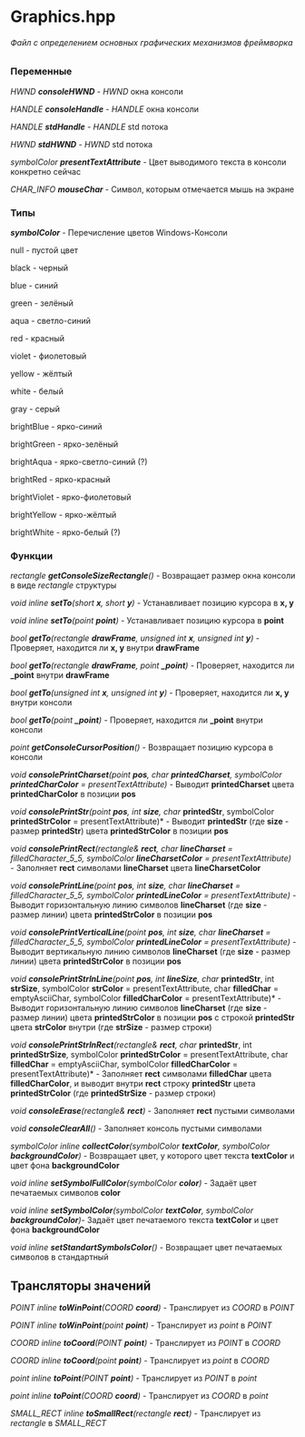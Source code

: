 # Graphics.hpp
###### Файл с определением основных графических механизмов фреймворка


### Переменные

*HWND **consoleHWND*** - *HWND* окна консоли

*HANDLE **consoleHandle*** - *HANDLE* окна консоли

*HANDLE **stdHandle*** - *HANDLE* std потока

*HWND **stdHWND*** - *HWND* std потока

*symbolColor **presentTextAttribute*** - Цвет выводимого текста в консоли конкретно сейчас

*CHAR_INFO **mouseChar*** - Символ, которым отмечается мышь на экране

### Типы

***symbolColor*** - Перечисление цветов Windows-Консоли

null - пустой цвет

black - черный

blue - синий

green - зелёный

aqua - светло-синий

red - красный

violet - фиолетовый

yellow - жёлтый

white - белый

gray - серый

brightBlue - ярко-синий

brightGreen - ярко-зелёный

brightAqua - ярко-светло-синий (?)

brightRed - ярко-красный

brightViolet - ярко-фиолетовый

brightYellow - ярко-жёлтый

brightWhite - ярко-белый (?)


### Функции

*rectangle ***getConsoleSizeRectangle***()* - Возвращает размер окна консоли в виде *rectangle* структуры

*void inline ***setTo***(short **x**, short **y**)* - Устанавливает позицию курсора в **x, y**

*void inline ***setTo***(point **point**)* - Устанавливает позицию курсора в **point**

*bool ***getTo***(rectangle **drawFrame**, unsigned int **x**, unsigned int **y**)* - Проверяет, находится ли **x, y** внутри **drawFrame**

*bool ***getTo***(rectangle **drawFrame**, point **_point**)* - Проверяет, находится ли **_point** внутри **drawFrame**

*bool ***getTo***(unsigned int **x**, unsigned int **y**)* - Проверяет, находится ли **x, y** внутри консоли

*bool ***getTo***(point **_point**)* - Проверяет, находится ли **_point** внутри консоли

*point ***getConsoleCursorPosition***()* - Возвращает позицию курсора в консоли


*void ***consolePrintCharset***(point **pos**, char **printedCharset**, symbolColor **printedCharColor** = presentTextAttribute)* - Выводит **printedCharset** цвета **printedCharColor** в позиции **pos**

*void ***consolePrintStr***(point **pos**, int **size**, char* **printedStr**, symbolColor **printedStrColor** = presentTextAttribute)* - Выводит **printedStr** (где **size** - размер **printedStr**) цвета **printedStrColor** в позиции **pos**

*void ***consolePrintRect***(rectangle& **rect**, char **lineCharset** = filledCharacter_5_5, symbolColor **lineCharsetColor** = presentTextAttribute)* - Заполняет **rect** символами **lineCharset** цвета **lineCharsetColor**

*void ***consolePrintLine***(point **pos**, int **size**, char **lineCharset** = filledCharacter_5_5, symbolColor **printedLineColor** = presentTextAttribute)* - Выводит горизонтальную линию символов **lineCharset** (где **size** - размер линии) цвета **printedStrColor** в позиции **pos**

*void ***consolePrintVerticalLine***(point **pos**, int **size**, char **lineCharset** = filledCharacter_5_5, symbolColor **printedLineColor** = presentTextAttribute)* - Выводит вертикальную линию символов **lineCharset** (где **size** - размер линии) цвета **printedStrColor** в позиции **pos**

*void ***consolePrintStrInLine***(point **pos**, int **lineSize**, char* **printedStr**, int **strSize**, symbolColor **strColor** = presentTextAttribute, char **filledChar** = emptyAsciiChar, symbolColor **filledCharColor** = presentTextAttribute)* - Выводит горизонтальную линию символов **lineCharset** (где **size** - размер линии) цвета **printedStrColor** в позиции **pos** с строкой **printedStr** цвета **strColor** внутри (где **strSize** - размер строки)

*void ***consolePrintStrInRect***(rectangle& **rect**, char* **printedStr**, int **printedStrSize**, symbolColor **printedStrColor** = presentTextAttribute, char **filledChar** = emptyAsciiChar, symbolColor **filledCharColor** = presentTextAttribute)* - Заполняет **rect** символами **filledChar** цвета **filledCharColor**, и выводит внутри **rect** строку **printedStr** цвета **printedStrColor** (где **printedStrSize** - размер строки)

*void ***consoleErase***(rectangle& **rect**)* - Заполняет **rect** пустыми символами

*void ***consoleClearAll***()* - Заполняет консоль пустыми символами


*symbolColor inline ***collectColor***(symbolColor **textColor**, symbolColor **backgroundColor**)* - Возвращает цвет, у которого цвет текста **textColor** и цвет фона **backgroundColor**

*void inline ***setSymbolFullColor***(symbolColor **color**)* - Задаёт цвет печатаемых символов **color**

*void inline ***setSymbolColor***(symbolColor **textColor**, symbolColor **backgroundColor**)*- Задаёт цвет печатаемого текста **textColor** и цвет фона **backgroundColor**

*void inline ***setStandartSymbolsColor***()* - Возвращает цвет печатаемых символов в стандартный


## Трансляторы значений

*POINT inline ***toWinPoint***(COORD **coord**)* - Транслирует из *COORD* в *POINT*

*POINT inline ***toWinPoint***(point **point**)* - Транслирует из *point* в *POINT*

*COORD inline ***toCoord***(POINT **point**)* - Транслирует из *POINT* в *COORD*

*COORD inline ***toCoord***(point **point**)* - Транслирует из *point* в *COORD*

*point inline ***toPoint***(POINT **point**)* - Транслирует из *POINT* в *point*

*point inline ***toPoint***(COORD **coord**)* - Транслирует из *COORD* в *point*

*SMALL_RECT inline ***toSmallRect***(rectangle **rect**)* - Транслирует из *rectangle* в *SMALL_RECT*







